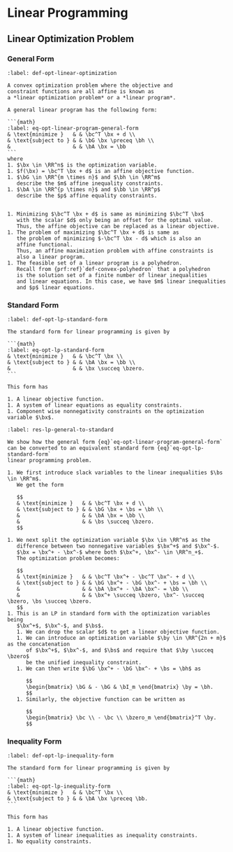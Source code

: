 # Linear Programming


## Linear Optimization Problem

### General Form

````{prf:definition} Linear optimization problem
:label: def-opt-linear-optimization

A convex optimization problem where the objective and
constraint functions are all affine is known as 
a *linear optimization problem* or a *linear program*.

A general linear program has the following form:

```{math}
:label: eq-opt-linear-program-general-form
& \text{minimize }   & & \bc^T \bx + d \\
& \text{subject to } & & \bG \bx \preceq \bh \\
&                    & & \bA \bx = \bb
```
where
1. $\bx \in \RR^n$ is the optimization variable.
1. $f(\bx) = \bc^T \bx + d$ is an affine objective function.
1. $\bG \in \RR^{m \times n}$ and $\bh \in \RR^m$
   describe the $m$ affine inequality constraints.
1. $\bA \in \RR^{p \times n}$ and $\bb \in \RR^p$
   describe the $p$ affine equality constraints.
````

```{note}

1. Minimizing $\bc^T \bx + d$ is same as minimizing $\bc^T \bx$ 
   with the scalar $d$ only being an offset for the optimal value.
   Thus, the affine objective can be replaced as a linear objective.
1. The problem of maximizing $\bc^T \bx + d$ is same as
   the problem of minimizing $-\bc^T \bx - d$ which is also an
   affine functional.
   Thus, an affine maximization problem with affine constraints is
   also a linear program.
1. The feasible set of a linear program is a polyhedron.
   Recall from {prf:ref}`def-convex-polyhedron` that a polyhedron
   is the solution set of a finite number of linear inequalities
   and linear equations. In this case, we have $m$ linear inequalities
   and $p$ linear equations.
```

### Standard Form

````{prf:definition} Linear programming standard form
:label: def-opt-lp-standard-form

The standard form for linear programming is given by

```{math}
:label: eq-opt-lp-standard-form
& \text{minimize }   & & \bc^T \bx \\
& \text{subject to } & & \bA \bx = \bb \\
&                    & & \bx \succeq \bzero.
```
````

```{note}
This form has

1. A linear objective function.
1. A system of linear equations as equality constraints.
1. Component wise nonnegativity constraints on the optimization variable $\bx$.
```



```{prf:observation} Converting general form into standard form
:label: res-lp-general-to-standard

We show how the general form {eq}`eq-opt-linear-program-general-form`
can be converted to an equivalent standard form {eq}`eq-opt-lp-standard-form`
linear programming problem.

1. We first introduce slack variables to the linear inequalities $\bs \in \RR^m$.
   We get the form

   $$
   & \text{minimize }   & & \bc^T \bx + d \\
   & \text{subject to } & & \bG \bx + \bs = \bh \\
   &                    & & \bA \bx = \bb \\
   &                    & & \bs \succeq \bzero.
   $$

1. We next split the optimization variable $\bx \in \RR^n$ as the
   difference between two nonnegative variables $\bx^+$ and $\bx^-$.
   $\bx = \bx^+ - \bx^-$ where both $\bx^+, \bx^- \in \RR^n_+$.
   The optimization problem becomes:

   $$
   & \text{minimize }   & & \bc^T \bx^+ - \bc^T \bx^- + d \\
   & \text{subject to } & & \bG \bx^+ - \bG \bx^- + \bs = \bh \\
   &                    & & \bA \bx^+ - \bA \bx^- = \bb \\
   &                    & & \bx^+ \succeq \bzero, \bx^- \succeq \bzero, \bs \succeq \bzero.
   $$
1. This is an LP in standard form with the optimization variables being
   $\bx^+$, $\bx^-$, and $\bs$. 
   1. We can drop the scalar $d$ to get a linear objective function. 
   1. We can introduce an optimization variable $\by \in \RR^{2n + m}$ as the concatenation
      of $\bx^+$, $\bx^-$, and $\bs$ and require that $\by \succeq \bzero$
      be the unified inequality constraint.
   1. We can then write $\bG \bx^+ - \bG \bx^- + \bs = \bh$ as

      $$
      \begin{bmatrix} \bG & - \bG & \bI_m \end{bmatrix} \by = \bh.
      $$
   1. Similarly, the objective function can be written as

      $$
      \begin{bmatrix} \bc \\ - \bc \\ \bzero_m \end{bmatrix}^T \by.
      $$ 
```

### Inequality Form

````{prf:definition} Linear programming inequality form
:label: def-opt-lp-inequality-form

The standard form for linear programming is given by

```{math}
:label: eq-opt-lp-inequality-form
& \text{minimize }   & & \bc^T \bx \\
& \text{subject to } & & \bA \bx \preceq \bb.
```
````

```{note}
This form has

1. A linear objective function.
1. A system of linear inequalities as inequality constraints.
1. No equality constraints.
```


